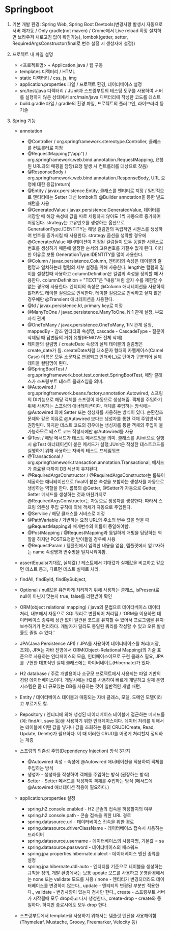 # Springboot
1. 기본 개발 환경:
    Spring Web, Spring Boot Devtools(변경사항 발생시 자동으로 서버 재가동 / Only gradle(not maven) / Crome에서 Live reload 확장 설치하면 브라우저 새로고침 없이 확인가능), lombok(getter, setter, RequiredArgsConstructor(final로 변수 설정 시 생성자에 설정))

2. 프로젝트 내 파일 설명
    - <프로젝트명> + Application.java / 웹 구동
    - templates 디렉터리 / HTML
    - static 디렉터리 / css, js, img
    - application.properties 파일 / 프로젝트 환경, 데이터베이스 설정
    - src/test/java 디렉터리 / JUnit과 스프링부트의 테스팅 도구를 사용하여 서버를 실행하지 않은 상태에서 src/main/java 디렉터리에 작성한 코드를 테스트
    - build.gradle 파일 / gradle의 환경 파일, 프로젝트의 플러그인, 라이브러리 등 기술

3. Spring 기능

    - annotation
        * @Controller / org.springframework.stereotype.Controller, 클래스를 컨트롤러로 지정
        * @RequestMapping("/app") / org.springframework.web.bind.annotation.RequestMapping, 요청된 URL과의 매핑을 담당(요청 발생 시 컨트롤러를 대상으로 찾음)
        * @ResponseBody / org.springframework.web.bind.annotation.ResponseBody, URL 요청에 대한 응답(return)
        * @Entity / javax.persistence.Entity, 클래스를 엔티티로 지정 / 일반적으로 엔티티에는 Setter 대신 lombok의 @Builder annotation을 통한 빌드패턴을 사용
        * @GeneratedValue / javax.persistence.GeneratedValue, 데이터를 저장할 때 해당 속성에 값을 따로 세팅하지 않아도 1씩 자동으로 증가하여 저장된다. strategy는 고유번호를 생성하는 옵션으로 GenerationType.IDENTITY는 해당 컬럼만의 독립적인 시퀀스를 생성하여 번호를 증가시킬 때 사용한다. strategy 옵션을 생략할 경우에 @GeneratedValue 애너테이션이 지정된 컬럼들이 모두 동일한 시퀀스로 번호를 생성하기 때문에 일정한 순서의 고유번호를 가질수 없게 된다. 이러한 이유로 보통 GenerationType.IDENTITY를 많이 사용한다.
        * @Column / javax.persistence.Column,   엔티티의 속성은 테이블의 컬럼명과 일치하는데 컬럼의 세부 설정을 위해 사용한다. length는 컬럼의 길이를 설정할때 사용하고 columnDefinition은 컬럼의 속성을 정의할 때 사용한다. columnDefinition = "TEXT"은 "내용"처럼 글자 수를 제한할 수 없는 경우에 사용한다. 엔티티의 속성은 @Column 애너테이션을 사용하지 않더라도 테이블 컬럼으로 인식한다. 테이블 컬럼으로 인식하고 싶지 않은 경우에만 @Transient 애너테이션을 사용한다.
        * @Id / javax.persistence.Id, primary key로 지정
        * @ManyToOne / javax.persistence.ManyToOne, N:1 관계 설정, 부모 자식 관계
        * @OneToMany / javax.persistence.OneToMany, 1:N 관계 설정, mappedBy - 참조 엔티티의 속성명, cascade - CascadeType - 질문이 삭제될 때 답변들의 거취 유형(REMOVE 전체 삭제)
        * 테이블의 컬럼명 / createDate 속성의 실제 테이블의 컬럼명은 create_date가 됨. createDate처럼 대소문자 형태의 카멜케이스(Camel Case) 이름은 모두 소문자로 변경되고 언더바(_)로 단어가 구분되어 실제 테이블 컬럼명이 된다.
        * @SpringBootTest / org.springframework.boot.test.context.SpringBootTest, 해당 클래스가 스프링부트 테스트 클래스임을 의미.
        * @Autowired / org.springframework.beans.factory.annotation.Autowired, 스프링의 DI기능으로 해당 객체를 스프링이 자동으로 생성해줌. 객체를 주입하기 위해 사용하는 스프링의 애너테이션이다. 객체를 주입하는 방식에는 @Autowired 외에 Setter 또는 생성자를 사용하는 방식이 있다. 순환참조 문제와 같은 이유로 @Autowired 보다는 생성자를 통한 객체 주입방식이 권장된다. 하지만 테스트 코드의 경우에는 생성자를 통한 객체의 주입이 불가능하므로 테스트 코드 작성시에만 @Autowired를 사용
        * @Test / 해당 메서드가 테스트 메서드임을 의미. 클래스를 JUnit으로 실행 시 @Test 애너테이션이 붙은 메서드가 실행;JUnit은 작성한 테스트코드를 실행하기 위해 사용하는 자바의 테스트 프레임워크
        * @Transactional / org.springframework.transaction.annotation.Transactional, 메서드가 종료될 때까지 DB 세션이 유지된다.
        * @RequiredArgsConstructor / @RequiredArgsConstructor는 롬복이 제공하는 애너테이션으로 final이 붙은 속성을 포함하는 생성자를 자동으로 생성하는 역할을 한다. 롬복의 @Getter, @Setter가 자동으로 Getter, Setter 메서드를 생성하는 것과 마찬가지로 @RequiredArgsConstructor는 자동으로 생성자를 생성한다. 따라서 스프링 의존성 주입 규칙에 의해 객체가 자동으로 주입된다.
        * @Service / 해당 클래스를 서비스로 지정
        * @PathVariable / 가변하는 요청 URL의 주소의 변수 값을 얻을 때 @RequestMapping과 매개변수의 이름이 동일해야함.
        * @PostMapping / @RequestMapping과 동일하게 매핑을 담당하는 역할을 하지만 POST요청만 받아들일 경우에 사용
        * @RequestParam / 템플릿에서 입력한 내용을 얻음, 템플릿에서 얻고자하는 name 속성명과 변수명을 일치시켜야함.
        
    

    - assertEquals(기대값, 실제값) / 테스트에서 기대값과 실제값을 비교하고 같으면 테스트 통과, 다르면 테스트 실패로 처리.
    - findAll, findById, findBySubject,
    - Optional / null값을 유연하게 처리하기 위해 사용하는 클래스, isPresent로 null이 아닌지 맞는지 true, false를 리턴받아 확인
    - ORM(object relational mapping) / java의 문법으로 데이터베이스 데이터 처리, 내부에서 자동으로 SQL쿼리로 변환되어 처리됨 / 'ORM을 이용하면 데이터베이스 종류에 상관 없이 일관된 코드를 유지할 수 있어서 프로그램을 유지·보수하기가 편리하다. 개발자가 달라도 통일된 쿼리를 작성할 수 있고 오류 발생률도 줄일 수 있다.'
    - JPA(Java Persistence API) / JPA를 사용하여 데이터베이스를 처리(저장, 조회), JPA는 자바 진영에서 ORM(Object-Relational Mapping)의 기술 표준으로 사용하는 인터페이스의 모음, 인터페이스이므로 구현 클래스 필요, JPA를 구현한 대표적인 실제 클래스에는 하이버네이트(Hibernate)가 있다.
    - H2 database / 주로 개발용이나 소규모 프로젝트에서 사용되는 파일 기반의 경량 데이터베이스이다. 개발시에는 H2를 사용하여 빠르게 개발하고 실제 운영시스템은 좀 더 규모있는 DB를 사용하는 것이 일반적인 개발 패턴.
    - Entity / 데이터베이스 테이블과 매핑되는 자바 클래스, 모델, 도메인 모델이라고 부르기도 함.
    - Repository / 엔티티에 의해 생성된 데이터베이스 테이블에 접근하는 메서드들(예: findAll, save 등)을 사용하기 위한 인터페이스이다. 데이터 처리를 위해서는 테이블에 어떤 값을 넣거나 값을 조회하는 등의 CRUD(Create, Read, Update, Delete)가 필요하다. 이 때 이러한 CRUD를 어떻게 처리할지 정의하는 계층
    - 스프링의 의존성 주입(Dependency Injection) 방식 3가지
        * @Autowired 속성 - 속성에 @Autowired 애너테이션을 적용하여 객체를 주입하는 방식
        * 생성자 - 생성자를 작성하여 객체를 주입하는 방식 (권장하는 방식)
        * Setter - Setter 메서드를 작성하여 객체를 주입하는 방식 (메서드에 @Autowired 애너테이션 적용이 필요하다.)
    - application.properties 설정
        * spring.h2.console.enabled - H2 콘솔의 접속을 허용할지의 여부
        * spring.h2.console.path - 콘솔 접속을 위한 URL 경로
        * spring.datasource.url - 데이터베이스 접속을 위한 경로
        * spring.datasource.driverClassName - 데이터베이스 접속시 사용하는 드라이버
        * spring.datasource.username - 데이터베이스의 사용자명, 기본값 = sa
        * spring.datasource.password - 데이터베이스의 패스워드
        * spring.jpa.properties.hibernate.dialect - 데이터베이스 엔진 종류를 설정
        * spring.jpa.hibernate.ddl-auto - 엔티티를 기준으로 테이블을 생성하는 규칙을 정의, 개발 환경에서는 보통 update 모드를 사용하고 운영환경에서는 none 또는 validate 모드를 사용 / none - 엔티티가 변경되더라도 데이터베이스를 변경하지 않는다., update - 엔티티의 변경된 부분만 적용한다., validate - 변경사항이 있는지 검사만 한다., create - 스프링부트 서버가 시작될때 모두 drop하고 다시 생성한다., create-drop - create와 동일하다. 하지만 종료시에도 모두 drop 한다.
    - 스프링부트에서 template을 사용하기 위해서는 템플릿 엔진을 사용해야함 (Thymeleaf, Mustache, Groovy, Freemarker, Velocity 등)